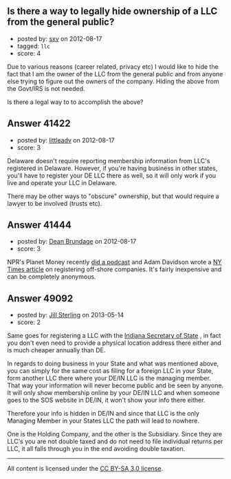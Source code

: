 ## Is there a way to legally hide ownership of a LLC from the general public?

- posted by: [sxv](https://stackexchange.com/users/-1/19281-sxv) on 2012-08-17
- tagged: `llc`
- score: 4

Due to various reasons (career related, privacy etc) I would like to hide the fact that I am the owner of the LLC from the general public and from anyone else trying  to figure out the owners of the company. Hiding the above from the Govt/IRS is not needed.

Is there a legal way to to accomplish the above?



## Answer 41422

- posted by: [littleadv](https://stackexchange.com/users/-1/13808-littleadv) on 2012-08-17
- score: 3

Delaware doesn't require reporting membership information from LLC's registered in Delaware. However, if you're having business in other states, you'll have to register your DE LLC there as well, so it will only work if you live and operate your LLC in Delaware.

There may be other ways to "obscure" ownership, but that would require a lawyer to be involved (trusts etc).


## Answer 41444

- posted by: [Dean Brundage](https://stackexchange.com/users/-1/2309-dean-brundage) on 2012-08-17
- score: 3

<p>NPR's Planet Money recently <a href="http://n.pr/OtsCbS" rel="nofollow">did a podcast</a> and Adam Davidson wrote a <a href="http://nyti.ms/NOb1w9" rel="nofollow">NY Times article</a> on registering off-shore companies.  It's fairly inexpensive and can be completely anonymous.</p>



## Answer 49092

- posted by: [Jill Sterling](https://stackexchange.com/users/-1/26234-jill-sterling) on 2013-05-14
- score: 2

<p>Same goes for registering a LLC with the <a href="http://www.in.gov/sos/" rel="nofollow">Indiana Secretary of State</a> , in fact you don't even need to provide a physical location address there either and is much cheaper annually than DE. </p>

<p>In regards to doing business in your State and what was mentioned above, you can simply for the same cost as filing for a foreign LLC in your State, form another LLC there where your DE/IN LLC is the managing member.  That way your information will never become public and be seen by anyone.  It will only show membership online by your DE/IN LLC and when someone goes to the SOS website in DE/IN, it won't show your info there either.</p>

<p>Therefore your info is hidden in DE/IN and since that LLC is the only Managing Member in your States LLC the path will lead to nowhere.</p>

<p>One is the Holding Company, and the other is the Subsidiary.  Since they are LLC's you are not double taxed and do not need to file individual returns per LLC, it all falls through you in the end avoiding double taxation.</p>




---

All content is licensed under the [CC BY-SA 3.0 license](https://creativecommons.org/licenses/by-sa/3.0/).
